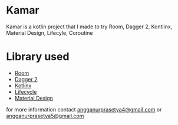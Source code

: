 # Kamar
Kamar is a kotlin project that I made to try Room, Dagger 2, Kontlinx, Material Design, Lifecyle, Coroutine
# Library used

  - [Room](https://developer.android.com/topic/libraries/architecture/room)
  - [Dagger 2](https://developer.android.com/training/dependency-injection/dagger-android)
  - [Kotlinx](https://ktor.io/kotlinx/)
  - [Lifecycle](https://developer.android.com/jetpack/androidx/releases/lifecycle?hl=id)
  - [Material Design](https://material.io/collections/developer-tutorials/#android-kotlin)

for more information contact angganurprasetya4@gmail.com or angganurprasetya5@gmail.com
